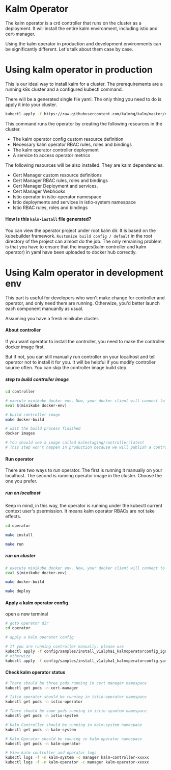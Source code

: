 # Kalm Operator

The kalm operator is a crd controller that runs on the cluster as a deployment. It will install the entire kalm environment, including istio and cert-manager.

Using the kalm operator in production and development environments can be significantly different. Let's talk about them case by case.

# Using kalm operator in production

This is our ideal way to install kalm for a cluster. The prerequirements are a running k8s cluster and a configured kubectl command.

There will be a generated single file yaml. The only thing you need to do is apply it into your cluster.

```bash
kubectl apply -f https://raw.githubusercontent.com/kalmhq/kalm/master/operator/kalm-install.yaml
```

This command runs the operator by creating the following resources in the cluster.

- The kalm operator config custom resource definition
- Necessary kalm operator RBAC rules, roles and bindings
- The kalm operator controller deployment
- A service to access operator metrics

The following resources will be also installed. They are kalm dependencies.

- Cert Manager custom resource definitions
- Cert Manager RBAC rules, roles and bindings
- Cert Manager Deployment and services.
- Cert Manager Webhooks
- Istio operator in istio-operator namespace
- Istio deployments and services in istio-system namespace
- Istio RBAC rules, roles and bindings

#### How is this `kalm-install` file generated?

You can view the operator project under root kalm dir. It is based on the kubebuilder framework. `Kustomize build config / default` in the root directory of the project can almost do the job. The only remaining problem is that you have to ensure that the images(kalm controller and kalm operator) in yaml have been uploaded to docker hub correctly.

# Using Kalm operator in development env

This part is useful for developers who won't make change for controller and operator, and only need them are running. Otherwize, you'd better launch each component manuanlly as usual.

Assuming you have a fresh minikube cluster.

#### About controller

If you want operator to install the controller, you need to make the controller docker image first.

But if not, you can still manually run controller on your localhost and tell operator not to install it for you. It will be helpful if you modify controller source often. You can skip the controller image build step.

##### step to build controller image

```bash
cd controller

# execute minikube docker env. Now, your docker client will connect to the dockerd in minkube virtual machine.
eval $(minikube docker-env)

# build controller image
make docker-build

# wait the build process finished
docker images

# You should see a image called kalmstaging/controller:latest
# This step won't happen in production because we will publish a controller image on docker hub.
```

#### Run operator

There are two ways to run operator. The first is running it manually on your localhost. The second is running operator image in the cluster. Choose the one you prefer.

##### run on localhost

Keep in mind, in this way, the operator is running under the kubectl current context user's psermission. It means kalm operator RBACs are not take effects.

```bash
cd operator

make install

make run
```

##### run on cluster

```bash
# execute minikube docker env. Now, your docker client will connect to the dockerd in minkube virtual machine.
eval $(minikube docker-env)

make docker-build

make deploy
```

#### Apply a kalm operator config

open a new terminal

```bash
# goto operator dir
cd operator

# apply a kalm operator config

# If you are running controller manually, please use
kubectl apply -f config/samples/install_v1alpha1_kalmoperatorconfig_ignore_kalm_controller.yaml
# otherwize
kubectl apply -f config/samples/install_v1alpha1_kalmoperatorconfig.yaml
```

#### Check kalm operator status

```bash
# There should be three pods running in cert manager namespace
kubectl get pods -n cert-manager

# Istio operator should be running in istio-operator namespace
kubectl get pods -n istio-operator

# There should be some pods running in istio-sysmtem namespace
kubectl get pods -n istio-system

# Kalm Controller should be running in kalm-system namespace
kubectl get pods -n kalm-system

# Kalm Operator should be running in kalm-operator namespace
kubectl get pods -n kalm-operator

# View kalm controller and operator logs
kubectl logs -f -n kalm-system -c manager kalm-controller-xxxxx
kubectl logs -f -n kalm-operator -c manager kalm-operator-xxxxx
```
